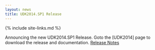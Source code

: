 ```yaml
---
layout: news
title: UDK2014.SP1 Release
---
```

{% include site-links.md %}

Announcing the new UDK2014.SP1 Release. Goto the [UDK2014] page to
download the release and documentation.
[Release  Notes]({{edk2files}}/UDK2014_Releases/UDK2014.SP1/UDK2014.SP1-ReleaseNotes-MyWorkSpace.txt/download)
